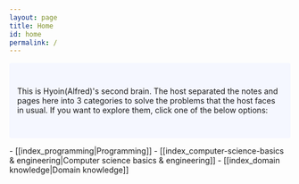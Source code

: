 ```yaml
---
layout: page
title: Home
id: home
permalink: /
---
```


<p style="padding: 3em 1em; background: #f5f7ff; border-radius: 4px;">
  This is Hyoin(Alfred)'s second brain. The host separated the notes and pages here into 3 categories to solve the problems that the host faces in usual. If you want to explore them, click one of the below options:<br>
</p>
- [[index_programming|Programming]]
- [[index_computer-science-basics & engineering|Computer science basics & engineering]]
- [[index_domain knowledge|Domain knowledge]]


<style>
  .wrapper {
    max-width: 46em;
  }
</style>
